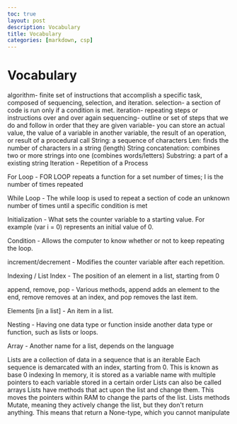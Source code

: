 ```yaml
---
toc: true
layout: post
description: Vocabulary
title: Vocabulary
categories: [markdown, csp]
---
```

# Vocabulary
algorithm- finite set of instructions that accomplish a specific task, composed of sequencing, selection, and iteration.
selection- a section of code is run only if a condition is met.
iteration- repeating steps or instructions over and over again
sequencing- outline or set of steps that we do and follow in order that they are given
variable- you can store an actual value, the value of a variable in another variable, the result of an operation, or result of a procedural call
String: a sequence of characters
Len: finds the number of characters in a string (length)
String concatenation: combines two or more strings into one (combines words/letters)
Substring: a part of a existing string
Iteration - Repetition of a Process

For Loop - FOR LOOP repeats a function for a set number of times; I is the number of times repeated

While Loop - The while loop is used to repeat a section of code an unknown number of times until a specific condition is met

Initialization - What sets the counter variable to a starting value. For example (var i = 0) represents an initial value of 0.

Condition - Allows the computer to know whether or not to keep repeating the loop.

increment/decrement - Modifies the counter variable after each repetition.

Indexing / List Index - The position of an element in a list, starting from 0

append, remove, pop - Various methods, append adds an element to the end, remove removes at an index, and pop removes the last item.

Elements [in a list] - An item in a list.

Nesting - Having one data type or function inside another data type or function, such as lists or loops.

Array - Another name for a list, depends on the language

Lists are a collection of data in a sequence that is an iterable
Each sequence is demarcated with an index, starting from 0. This is known as base 0 indexing
In memory, it is stored as a variable name with multiple pointers to each variable stored in a certain order
Lists can also be called arrays
Lists have methods that act upon the list and change them. This moves the pointers within RAM to change the parts of the list.
Lists methods Mutate, meaning they actively change the list, but they don't return anything. This means that return a None-type, which you cannot manipulate
